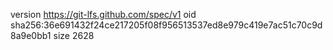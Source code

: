 version https://git-lfs.github.com/spec/v1
oid sha256:36e691432f24ce217205f08f956513537ed8e979c419e7ac51c70c9d8a9e0bb1
size 2628
